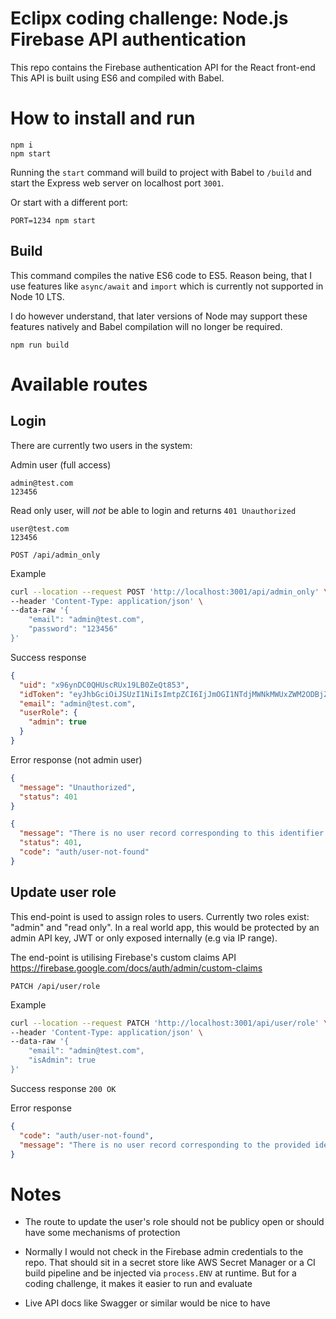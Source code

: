 # Eclipx coding challenge: Node.js Firebase API authentication

This repo contains the Firebase authentication API for the React front-end
This API is built using ES6 and compiled with Babel.

# How to install and run

```
npm i
npm start
```

Running the `start` command will build to project with Babel to `/build` and start the Express web server on localhost port `3001`.

Or start with a different port:

```
PORT=1234 npm start
```

## Build

This command compiles the native ES6 code to ES5.
Reason being, that I use features like `async/await` and `import` which is currently not supported in Node 10 LTS.

I do however understand, that later versions of Node may support these features natively and Babel compilation will no longer be required.

```
npm run build
```

# Available routes

## Login

There are currently two users in the system:

Admin user (full access)

```
admin@test.com
123456
```

Read only user, will _not_ be able to login and returns `401 Unauthorized`

```
user@test.com
123456
```

```
POST /api/admin_only
```

Example

```sh
curl --location --request POST 'http://localhost:3001/api/admin_only' \
--header 'Content-Type: application/json' \
--data-raw '{
    "email": "admin@test.com",
    "password": "123456"
}'
```

Success response

```json
{
  "uid": "x96ynDC0QHUscRUx19LB0ZeQt853",
  "idToken": "eyJhbGciOiJSUzI1NiIsImtpZCI6IjJmOGI1NTdjMWNkMWUxZWM2ODBjZTkyYWFmY2U0NTIxMWUxZTRiNDEiLCJ0eXAiOiJKV1QifQ.eyJhZG1pbiI6dHJ1ZSwiaXNzIjoiaHR0cHM6Ly9zZWN1cmV0b2tlbi5nb29nbGUuY29tL2VjbGlweC00ZmIwZiIsImF1ZCI6ImVjbGlweC00ZmIwZiIsImF1dGhfdGltZSI6MTYwNTE3NDY3MSwidXNlcl9pZCI6Ing5NnluREMwUUhVc2NSVXgxOUxCMFplUXQ4NTMiLCJzdWIiOiJ4OTZ5bkRDMFFIVXNjUlV4MTlMQjBaZVF0ODUzIiwiaWF0IjoxNjA1MTc0NjcyLCJleHAiOjE2MDUxNzgyNzIsImVtYWlsIjoiYWRtaW5AdGVzdC5jb20iLCJlbWFpbF92ZXJpZmllZCI6ZmFsc2UsImZpcmViYXNlIjp7ImlkZW50aXRpZXMiOnsiZW1haWwiOlsiYWRtaW5AdGVzdC5jb20iXX0sInNpZ25faW5fcHJvdmlkZXIiOiJwYXNzd29yZCJ9fQ.np7g2TFP4SRfPmyn60aRc2nSbpFzEZvwyc6Wc-OHLRqPa5t2zVy2vweBSI1IaWo1dL93N_A5idQIKFyJzS2YRdFTavMXEEh_plxx87IB8qzkr-OQW7y7rpQreXhH1z8AoKY9bqgwweXEH3iGarr0Vu5A4jqemYzV9LSdLzlC9_GU8PNAGDGZ1219g_zlm9gFRr5p3M4naHVB7fjBT6m0ugFr_Qte-RmvWdZY4M2tlnZKp-DoTy47fGx0O9gCWhqiI6iKnxW-agAglURpoZ6_VWgZFhjtnbSObU9F64SqtKv4BFIW0PQAtsXHRmV7wFpVcdzk6u73xAkqhM3tusIFvQ",
  "email": "admin@test.com",
  "userRole": {
    "admin": true
  }
}
```

Error response (not admin user)

```json
{
  "message": "Unauthorized",
  "status": 401
}
```

```json (user not found)
{
  "message": "There is no user record corresponding to this identifier. The user may have been deleted.",
  "status": 401,
  "code": "auth/user-not-found"
}
```

## Update user role

This end-point is used to assign roles to users. Currently two roles exist: "admin" and "read only". In a real world app, this would be protected by an admin API key, JWT or only exposed internally (e.g via IP range).

The end-point is utilising Firebase's custom claims API https://firebase.google.com/docs/auth/admin/custom-claims

```
PATCH /api/user/role
```

Example

```sh
curl --location --request PATCH 'http://localhost:3001/api/user/role' \
--header 'Content-Type: application/json' \
--data-raw '{
    "email": "admin@test.com",
    "isAdmin": true
}'
```

Success response
`200 OK`

Error response

```json
{
  "code": "auth/user-not-found",
  "message": "There is no user record corresponding to the provided identifier."
}
```

# Notes

- The route to update the user's role should not be publicy open or should have some mechanisms of protection

- Normally I would not check in the Firebase admin credentials to the repo. That should sit in a secret store like AWS Secret Manager or a CI build pipeline and be injected via `process.ENV` at runtime. But for a coding challenge, it makes it easier to run and evaluate

- Live API docs like Swagger or similar would be nice to have
